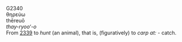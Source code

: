 G2340  
θηρεύω  
thēreuō  
*thay-ryoo‘-o*  
From [2339](g2339) to *hunt* (an animal), that is, (figuratively) to
*carp* *at:* - catch.  
